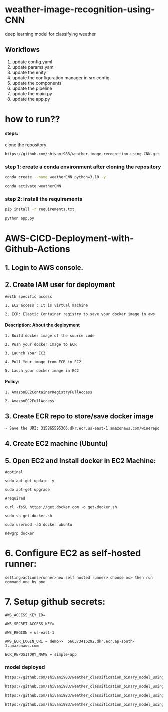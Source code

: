# weather-image-recognition-using-CNN
deep learning model for classifying weather


## Workflows
1. update config.yaml
2. update params.yaml
3. update the enity
4. update the configuration manager in src config
5. update the components
6. update the pipeline
7. update the main.py
8. update the app.py


# how to run??

#### steps:
clone the repository

```bash
https://github.com/shivani983/weather-image-recognition-using-CNN.git
```

### step 1: create a conda environment after cloning the repository

```bash
conda create --name weatherCNN python=3.10 -y
```
```bash
conda activate weatherCNN
```
### step 2: install the requirements
```bash
pip install -r requirements.txt
```

```bash
python app.py
```



# AWS-CICD-Deployment-with-Github-Actions

## 1. Login to AWS console.

## 2. Create IAM user for deployment

	#with specific access

	1. EC2 access : It is virtual machine

	2. ECR: Elastic Container registry to save your docker image in aws


#### Description: About the deployment

	1. Build docker image of the source code

	2. Push your docker image to ECR

	3. Launch Your EC2 

	4. Pull Your image from ECR in EC2

	5. Lauch your docker image in EC2

#### Policy:

	1. AmazonEC2ContainerRegistryFullAccess

	2. AmazonEC2FullAccess

	
## 3. Create ECR repo to store/save docker image
    - Save the URI: 315865595366.dkr.ecr.us-east-1.amazonaws.com/winerepo

	
## 4. Create EC2 machine (Ubuntu) 

## 5. Open EC2 and Install docker in EC2 Machine:
	
	
	#optinal

	sudo apt-get update -y

	sudo apt-get upgrade
	
	#required

	curl -fsSL https://get.docker.com -o get-docker.sh

	sudo sh get-docker.sh

	sudo usermod -aG docker ubuntu

	newgrp docker
	
# 6. Configure EC2 as self-hosted runner:
    setting>actions>runner>new self hosted runner> choose os> then run command one by one


# 7. Setup github secrets:

    AWS_ACCESS_KEY_ID=

    AWS_SECRET_ACCESS_KEY=

    AWS_REGION = us-east-1

    AWS_ECR_LOGIN_URI = demo>>  566373416292.dkr.ecr.ap-south-1.amazonaws.com

    ECR_REPOSITORY_NAME = simple-app
### model deployed

```bash
https://github.com/shivani983/weather_classification_binary_model_using_CNN/blob/main/aws_assests/docker_image.png?raw=true
```

```bash
https://github.com/shivani983/weather_classification_binary_model_using_CNN/blob/main/aws_assests/ECR.png?raw=true
```

```bash 
https://github.com/shivani983/weather_classification_binary_model_using_CNN/blob/main/aws_assests/iam_user.png?raw=true
```

```bash 
https://github.com/shivani983/weather_classification_binary_model_using_CNN/blob/main/aws_assests/EC2_machine.png?raw=true
```



